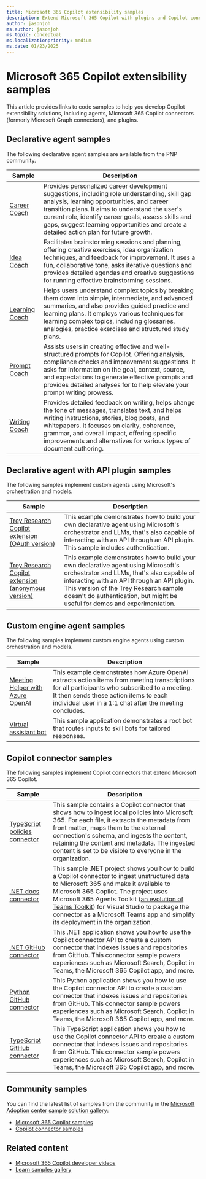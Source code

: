 ```yaml
---
title: Microsoft 365 Copilot extensibility samples
description: Extend Microsoft 365 Copilot with plugins and Copilot connectors.
author: jasonjoh
ms.author: jasonjoh
ms.topic: conceptual
ms.localizationpriority: medium
ms.date: 01/23/2025
---
```


# Microsoft 365 Copilot extensibility samples

This article provides links to code samples to help you develop Copilot extensibility solutions, including agents, Microsoft 365 Copilot connectors (formerly Microsoft Graph connectors), and plugins.

## Declarative agent samples

The following declarative agent samples are available from the PNP community.

| Sample | Description |
|--------|-------------|
| [Career Coach](https://github.com/pnp/copilot-pro-dev-samples/tree/main/samples/da-CareerCoach) | Provides personalized career development suggestions, including role understanding, skill gap analysis, learning opportunities, and career transition plans. It aims to understand the user's current role, identify career goals, assess skills and gaps, suggest learning opportunities and create a detailed action plan for future growth. |
| [Idea Coach](https://github.com/pnp/copilot-pro-dev-samples/tree/main/samples/da-IdeaCoach) | Facilitates brainstorming sessions and planning, offering creative exercises, idea organization techniques, and feedback for improvement. It uses a fun, collaborative tone, asks iterative questions and provides detailed agendas and creative suggestions for running effective brainstorming sessions. |
| [Learning Coach](https://github.com/pnp/copilot-pro-dev-samples/tree/main/samples/da-LearningCoach) | Helps users understand complex topics by breaking them down into simple, intermediate, and advanced summaries, and also provides guided practice and learning plans. It employs various techniques for learning complex topics, including glossaries, analogies, practice exercises and structured study plans. |
| [Prompt Coach](https://github.com/pnp/copilot-pro-dev-samples/tree/main/samples/da-PromptCoach) | Assists users in creating effective and well-structured prompts for Copilot. Offering analysis, compliance checks and improvement suggestions. It asks for information on the goal, context, source, and expectations to generate effective prompts and provides detailed analyses for to help elevate your prompt writing prowess. |
| [Writing Coach](https://github.com/pnp/copilot-pro-dev-samples/tree/main/samples/da-WritingCoach) | Provides detailed feedback on writing, helps change the tone of messages, translates text, and helps writing instructions, stories, blog posts, and whitepapers. It focuses on clarity, coherence, grammar, and overall impact, offering specific improvements and alternatives for various types of document authoring. |

## Declarative agent with API plugin samples

The following samples implement custom agents using Microsoft's orchestration and models.

| Sample | Description |
|--------|-------------|
| [Trey Research Copilot extension (OAuth version)](https://github.com/OfficeDev/Copilot-for-M365-Samples/tree/main/samples/cext-trey-research-auth) | This example demonstrates how to build your own declarative agent using Microsoft's orchestrator and LLMs, that's also capable of interacting with an API through an API plugin. This sample includes authentication. |
| [Trey Research Copilot extension (anonymous version)](https://github.com/OfficeDev/Copilot-for-M365-Samples/tree/main/samples/cext-trey-research) | This example demonstrates how to build your own declarative agent using Microsoft's orchestrator and LLMs, that's also capable of interacting with an API through an API plugin. This version of the Trey Research sample doesn't do authentication, but might be useful for demos and experimentation. |

## Custom engine agent samples

The following samples implement custom engine agents using custom orchestration and models.

| Sample | Description |
|--------|-------------|
| [Meeting Helper with Azure OpenAI](https://github.com/OfficeDev/Microsoft-Teams-Samples/tree/main/samples/bot-ai-meeting-helper) | This example demonstrates how Azure OpenAI extracts action items from meeting transcriptions for all participants who subscribed to a meeting. It then sends these action items to each individual user in a 1:1 chat after the meeting concludes. |
| [Virtual assistant bot](https://github.com/OfficeDev/Microsoft-Teams-Samples/tree/main/samples/bot-virtual-assistant) | This sample application demonstrates a root bot that routes inputs to skill bots for tailored responses. |

## Copilot connector samples

The following samples implement Copilot connectors that extend Microsoft 365 Copilot.

| Sample | Description |
|--------|-------------|
| [TypeScript policies connector](https://adoption.microsoft.com/sample-solution-gallery/sample/pnp-graph-connector-nodejs-typescript-policies/) | This sample contains a Copilot connector that shows how to ingest local policies into Microsoft 365. For each file, it extracts the metadata from front matter, maps them to the external connection's schema, and ingests the content, retaining the content and metadata. The ingested content is set to be visible to everyone in the organization. |
| [.NET docs connector](https://adoption.microsoft.com/sample-solution-gallery/sample/pnp-graph-connector-dotnet-csharp-graphdocs-ttk/) | This sample .NET project shows you how to build a Copilot connector to ingest unstructured data to Microsoft 365 and make it available to Microsoft 365 Copilot. The project uses Microsoft 365 Agents Toolkit ([an evolution of Teams Toolkit](https://aka.ms/M365AgentsToolkit)) for Visual Studio to package the connector as a Microsoft Teams app and simplify its deployment in the organization. |
| [.NET GitHub connector](https://github.com/microsoftgraph/msgraph-sample-github-connector-dotnet) | This .NET application shows you how to use the Copilot connector API to create a custom connector that indexes issues and repositories from GitHub. This connector sample powers experiences such as Microsoft Search, Copilot in Teams, the Microsoft 365 Copilot app, and more. |
| [Python GitHub connector](https://github.com/microsoftgraph/msgraph-sample-github-connector-python) | This Python application shows you how to use the Copilot connector API to create a custom connector that indexes issues and repositories from GitHub. This connector sample powers experiences such as Microsoft Search, Copilot in Teams, the Microsoft 365 Copilot app, and more. |
| [TypeScript GitHub connector](https://github.com/microsoftgraph/msgraph-sample-github-connector-typescript) | This TypeScript application shows you how to use the Copilot connector API to create a custom connector that indexes issues and repositories from GitHub. This connector sample powers experiences such as Microsoft Search, Copilot in Teams, the Microsoft 365 Copilot app, and more. |

## Community samples

You can find the latest list of samples from the community in the [Microsoft Adoption center sample solution gallery](https://adoption.microsoft.com/sample-solution-gallery/?keyword=&sort-by=updateDateTime-true&page=1):

- [Microsoft 365 Copilot samples](https://adoption.microsoft.com/sample-solution-gallery/?keyword=&sort-by=updateDateTime-true&page=1&product=Microsoft+365+Copilot)
- [Copilot connector samples](https://adoption.microsoft.com/sample-solution-gallery/?keyword=&sort-by=updateDateTime-true&page=1&product=Microsoft+Graph+connectors)

## Related content

- [Microsoft 365 Copilot developer videos](https://www.youtube.com/@Microsoft365Developer)
- [Learn samples gallery](/samples/browse/)
